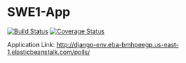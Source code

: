 # SWE1-App
[![Build Status](https://app.travis-ci.com/ParigiSaiTeja/SWE1-APP.svg?branch=main)](https://app.travis-ci.com/ParigiSaiTeja/SWE1-APP)
[![Coverage Status](https://coveralls.io/repos/github/ParigiSaiTeja/SWE1-APP/badge.svg?branch=main)](https://coveralls.io/github/ParigiSaiTeja/SWE1-APP?branch=main)


Application Link: http://django-env.eba-bmhpeegp.us-east-1.elasticbeanstalk.com/polls/
